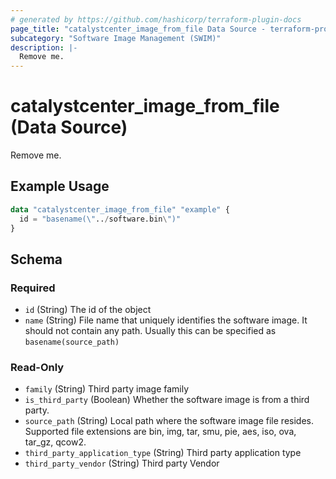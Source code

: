 ```yaml
---
# generated by https://github.com/hashicorp/terraform-plugin-docs
page_title: "catalystcenter_image_from_file Data Source - terraform-provider-catalystcenter"
subcategory: "Software Image Management (SWIM)"
description: |-
  Remove me.
---
```


# catalystcenter_image_from_file (Data Source)

Remove me.

## Example Usage

```terraform
data "catalystcenter_image_from_file" "example" {
  id = "basename(\"../software.bin\")"
}
```

<!-- schema generated by tfplugindocs -->
## Schema

### Required

- `id` (String) The id of the object
- `name` (String) File name that uniquely identifies the software image. It should not contain any path. Usually this can be specified as `basename(source_path)`

### Read-Only

- `family` (String) Third party image family
- `is_third_party` (Boolean) Whether the software image is from a third party.
- `source_path` (String) Local path where the software image file resides. Supported file extensions are bin, img, tar, smu, pie, aes, iso, ova, tar_gz, qcow2.
- `third_party_application_type` (String) Third party application type
- `third_party_vendor` (String) Third party Vendor

